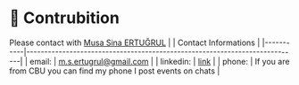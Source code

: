 # :handshake: Contrubition
Please contact with [Musa Sina ERTUĞRUL](https://www.linkedin.com/in/musa-sina-ertu%C4%9Frul-922416229/)
|           | Contact Informations                                                       |
|-----------|----------------------------------------------------------------------------|
| email:    | m.s.ertugrul@gmail.com                                                     |
| linkedin: | [link](https://www.linkedin.com/in/musa-sina-ertu%C4%9Frul-922416229/) |
| phone:    | If you are from CBU you can find my phone I post events on chats           |

